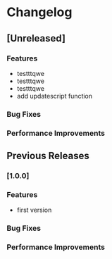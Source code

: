 # Changelog

## [Unreleased]

### Features
  - testttqwe
  - testttqwe
  - testttqwe
  - add updatescript function

### Bug Fixes

### Performance Improvements

## Previous Releases

### [1.0.0]

### Features
  - first version

### Bug Fixes

### Performance Improvements
